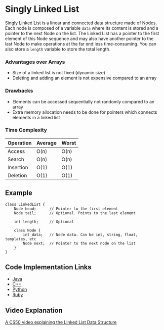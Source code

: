 Singly Linked List
==================

Singly Linked List is a linear and connected data structure made of Nodes. Each node is composed of a variable `data` where its content is stored and a pointer to the next Node on the list. The Linked List has a pointer to the first element of this Node sequence and may also have another pointer to the last Node to make operations at the far end less time-consuming. You can also store a `length` variable to store the total length.

### Advantages over Arrays

-   Size of a linked list is not fixed (dynamic size)
-   Deleting and adding an element is not expensive compared to an array

### Drawbacks

-   Elements can be accessed sequentially not randomly compared to an array
-   Extra memory allocation needs to be done for pointers which connects elements in a linked list

### Time Complexity

<table><thead><tr class="header"><th>Operation</th><th>Average</th><th>Worst</th></tr></thead><tbody><tr class="odd"><td>Access</td><td>O(n)</td><td>O(n)</td></tr><tr class="even"><td>Search</td><td>O(n)</td><td>O(n)</td></tr><tr class="odd"><td>Insertion</td><td>O(1)</td><td>O(1)</td></tr><tr class="even"><td>Deletion</td><td>O(1)</td><td>O(1)</td></tr></tbody></table>

Example
-------

    class LinkedList {
        Node head;      // Pointer to the first element
        Node tail;      // Optional. Points to the last element

        int length;     // Optional

        class Node {
            int data;   // Node data. Can be int, string, float, templates, etc
            Node next;  // Pointer to the next node on the list
        }
    }

Code Implementation Links
-------------------------

-   [Java](https://github.com/TheAlgorithms/Java/blob/master/DataStructures/Lists/SinglyLinkedList.java)
-   [C++](https://github.com/TheAlgorithms/C-Plus-Plus/blob/master/Data%20Structure/Linked%20List.cpp)
-   [Python](https://github.com/TheAlgorithms/Python/blob/master/data_structures/linked_list/singly_linked_list.py)
-   [Ruby](https://github.com/TheAlgorithms/Ruby/blob/master/data_structures/linked_lists/single_list.rb)

Video Explanation
-----------------

[A CS50 video explaining the Linked List Data Structure](https://www.youtube.com/watch?v=5nsKtQuT6E8)
